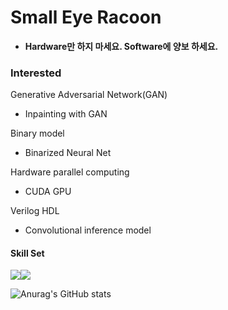 # Small Eye Racoon

- **Hardware만 하지 마세요. Software에 양보 하세요.**

### Interested

Generative Adversarial Network(GAN)

-  Inpainting with GAN

Binary model

- Binarized Neural Net

Hardware parallel computing

-  CUDA GPU

Verilog HDL

- Convolutional inference model

#### Skill Set
<img src="https://img.shields.io/badge/c++-00599C?style=flat-square&logo=c%2B%2B&logoColor=white"/><img src="https://img.shields.io/badge/Python-3766AB?style=flat-square&logo=Python&logoColor=white"/>


![Anurag's GitHub stats](https://github-readme-stats.vercel.app/api?username=SHINJUNGWOO&count_private=true&theme=prussian)



  
